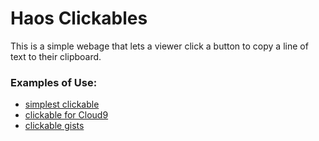 # Haos Clickables

This is a simple webage that lets a viewer click a button to copy a line of text to their clipboard.

### Examples of Use:

* [simplest clickable](https://benjaminhaos.github.io/haos_clickables/index.html)
* [clickable for Cloud9](https://benjaminhaos.github.io/haos_clickables/cloud9_clickable.html)
* [clickable gists](https://benjaminhaos.github.io/haos_clickables/clickable_gists.html)
